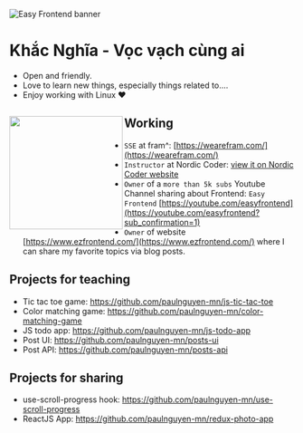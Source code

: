 ![Easy Frontend banner](https://res.cloudinary.com/easy-frontend/image/upload/v1598840121/blog/easy-frontend-banner-cropped_yjw0g0.jpg)

# Khắc Nghĩa - Vọc vạch cùng ai
- Open and friendly.
- Love to learn new things, especially things related to....
- Enjoy working with Linux ❤

## Working <a href="https://github.com/paulnguyen-mn"><img align="left" width="auto" height="200" src="https://res.cloudinary.com/easy-frontend/image/upload/v1598840300/blog/programming_hgngx9.png"></a>

- `SSE` at fram^: [https://wearefram.com/](https://wearefram.com/)
- `Instructor` at Nordic Coder: [view it on Nordic Coder website](https://nordiccoder.com/khoa-hoc/khoa-hoc-web-front-end-development/)
- `Owner` of a `more than 5k subs` Youtube Channel sharing about Frontend: `Easy Frontend` [https://youtube.com/easyfrontend](https://youtube.com/easyfrontend?sub_confirmation=1)
- `Owner` of website [https://www.ezfrontend.com/](https://www.ezfrontend.com/) where I can share my favorite topics via blog posts.

## Projects for teaching

- Tic tac toe game: https://github.com/paulnguyen-mn/js-tic-tac-toe
- Color matching game: https://github.com/paulnguyen-mn/color-matching-game
- JS todo app: https://github.com/paulnguyen-mn/js-todo-app
- Post UI: https://github.com/paulnguyen-mn/posts-ui
- Post API: https://github.com/paulnguyen-mn/posts-api

## Projects for sharing

- use-scroll-progress hook: https://github.com/paulnguyen-mn/use-scroll-progress
- ReactJS App: https://github.com/paulnguyen-mn/redux-photo-app
